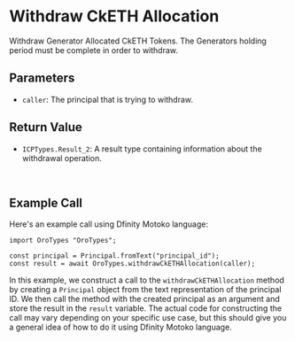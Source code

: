 # Withdraw CkETH Allocation

Withdraw Generator Allocated CkETH Tokens. The Generators holding period must be complete in order to withdraw.

## **Parameters**

- `caller`: The principal that is trying to withdraw.

## **Return Value**

- `ICPTypes.Result_2`: A result type containing information about the withdrawal operation.

&nbsp;

## **Example Call**

Here's an example call using Dfinity Motoko language:

```
import OroTypes "OroTypes";

const principal = Principal.fromText("principal_id");
const result = await OroTypes.withdrawCkETHAllocation(caller);
```

In this example, we construct a call to the `withdrawCkETHAllocation` method by creating a `Principal` object from the text representation of the principal ID. We then call the method with the created principal as an argument and store the result in the `result` variable. The actual code for constructing the call may vary depending on your specific use case, but this should give you a general idea of how to do it using Dfinity Motoko language.